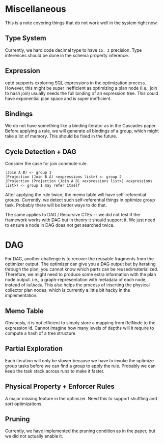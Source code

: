 # Miscellaneous

This is a note covering things that do not work well in the system right now.

## Type System

Currently, we hard code decimal type to have `15, 2` precision. Type inferences should be done in the schema property inference.

## Expression

optd supports exploring SQL expressions in the optimization process. However, this might be super inefficient as optimizing a plan node (i.e., join to hash join) usually needs the full binding of an expression tree. This could have exponential plan space and is super inefficient.

## Bindings

We do not have something like a binding iterator as in the Cascades paper. Before applying a rule, we will generate all bindings of a group, which might take a lot of memory. This should be fixed in the future.

## Cycle Detection + DAG

Consider the case for join commute rule.

```
(Join A B) <- group 1
(Projection (Join B A) <expressions list>) <- group 2
(Projection (Projection (Join A B) <expressions list>) <expressions list>) <- group 1 may refer itself
```

After applying the rule twice, the memo table will have self-referential groups. Currently, we detect such self-referential things in optimize group task. Probably there will be better ways to do that.

The same applies to DAG / Recursive CTEs -- we did not test if the framework works with DAG but in theory it should support it. We just need to ensure a node in DAG does not get searched twice.

# DAG

For DAG, another challenge is to recover the reusable fragments from the optimizer output. The optimizer can give you a DAG output but by iterating through the plan, you cannot know which parts can be reused/materialized. Therefore, we might need to produce some extra information with the plan node output. i.e., a graph-representation with metadata of each node, instead of `RelNode`. This also helps the process of inserting the physical collector plan nodes, which is currently a little bit hacky in the implementation.

## Memo Table

Obviously, it is not efficient to simply store a mapping from RelNode to the expression id. Cannot imagine how many levels of depths will it require to compute a hash of a tree structure.

## Partial Exploration

Each iteration will only be slower because we have to invoke the optimize group tasks before we can find a group to apply the rule. Probably we can keep the task stack across runs to make it faster.

## Physical Property + Enforcer Rules

A major missing feature in the optimizer. Need this to support shuffling and sort optimizations.

## Pruning

Currently, we have implemented the pruning condition as in the paper, but we did not actually enable it.

